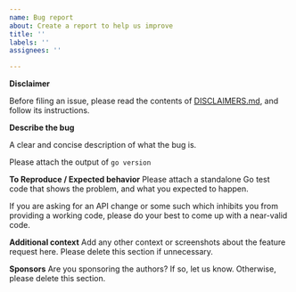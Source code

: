 ```yaml
---
name: Bug report
about: Create a report to help us improve
title: ''
labels: ''
assignees: ''

---
```


**Disclaimer**

Before filing an issue, please read the contents of [DISCLAIMERS.md](https://github.com/lestrrat-go/jwx/DISCLAIMERS.md), and follow its instructions.

**Describe the bug**

A clear and concise description of what the bug is. 

Please attach the output of `go version`

**To Reproduce / Expected behavior**
Please attach a standalone Go test code that shows the problem, and what you expected to happen.

If you are asking for an API change or some such which inhibits you from providing a working code, please do your best to come up with a near-valid code.

**Additional context**
Add any other context or screenshots about the feature request here. Please delete this section if unnecessary.

**Sponsors**
Are you sponsoring the authors? If so, let us know. Otherwise, please delete this section.
